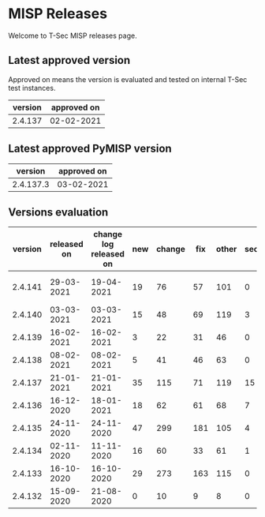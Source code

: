 # MISP Releases
Welcome to T-Sec MISP releases page.

<!--- ALL LINES BELOW ARE READ BY AUTOMATED SCRIPTS, DO NOT CHANGE THE FORMAT --->
## Latest approved version
Approved on means the version is evaluated and tested on internal T-Sec test instances.

|version|approved on|
|-------|-----------|
|2.4.137|02-02-2021 |
## Latest approved PyMISP version
|version|approved on|
|-------|-----------|
|2.4.137.3|03-02-2021 |

## Versions evaluation
|version|released on|change log released on|new|change|fix|other|security|evaluated on|status|
|-------|-----------|----------------------|---|------|---|-----|--------|------------|------|
|2.4.141|29-03-2021 |19-04-2021            |19 |76    |57 |101  |0       |19-04-2021  |normal - but install|
|2.4.140|03-03-2021 |03-03-2021            |15 |48    |69 |119  |3       |09-03-2021  |normal|
|2.4.139|16-02-2021 |16-02-2021            |3  |22    |31 |46   |0       |18-02-2021  |normal|
|2.4.138|08-02-2021 |08-02-2021            |5  |41    |46 |63   |0       |10-02-2021  |normal|
|2.4.137|21-01-2021 |21-01-2021            |35 |115   |71 |119  |15      |21-01-2021  |high  |
|2.4.136|16-12-2020 |18-01-2021            |18 |62    |61 |68   |7       |18-01-2021  |high  |
|2.4.135|24-11-2020 |24-11-2020            |47 |299   |181|105  |4       |17-12-2020  |high  |
|2.4.134|02-11-2020 |11-11-2020            |16 |60    |33 |61   |1       |24-11-2020  |high  |
|2.4.133|16-10-2020 |16-10-2020            |29 |273   |163|115  |0       |22-10-2020  |high  |
|2.4.132|15-09-2020 |21-08-2020            |0  |10    |9  |8    |0       |25-09-2020  |high  |
